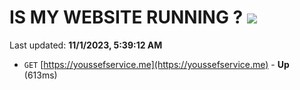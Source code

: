 # IS MY WEBSITE RUNNING ? [![](https://img.shields.io/static/v1?label=Sponsor&message=%E2%9D%A4&logo=GitHub&color=%23fe8e86)](https://github.com/sponsors/<username>)

Last updated: **11/1/2023, 5:39:12 AM**

- `GET` [https://youssefservice.me](https://youssefservice.me) - **Up** (613ms)
